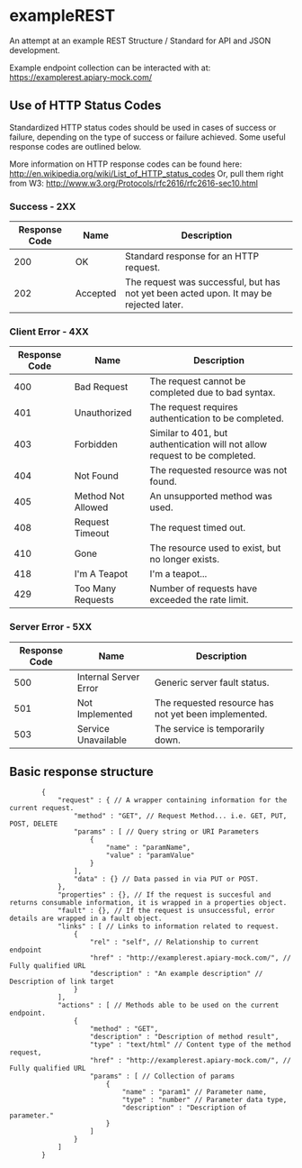 exampleREST
===========

An attempt at an example REST Structure / Standard for API and JSON development.

Example endpoint collection can be interacted with at: https://examplerest.apiary-mock.com/

## Use of HTTP Status Codes

Standardized HTTP status codes should be used in cases of success or failure, depending on the type of success or failure achieved. Some useful response codes are outlined below.

More information on HTTP response codes can be found here: http://en.wikipedia.org/wiki/List_of_HTTP_status_codes
Or, pull them right from W3: http://www.w3.org/Protocols/rfc2616/rfc2616-sec10.html

### Success - 2XX

|Response Code|Name|Description|
|-------------|----|-----------|
|200|OK|Standard response for an HTTP request.|
|202|Accepted|The request was successful, but has not yet been acted upon. It may be rejected later.|

### Client Error - 4XX

|Response Code|Name|Description|
|-------------|----|-----------|
|400|Bad Request|The request cannot be completed due to bad syntax.|
|401|Unauthorized|The request requires authentication to be completed.|
|403|Forbidden|Similar to 401, but authentication will not allow request to be completed.|
|404|Not Found|The requested resource was not found.|
|405|Method Not Allowed|An unsupported method was used.|
|408|Request Timeout|The request timed out.|
|410|Gone|The resource used to exist, but no longer exists.|
|418|I'm A Teapot|I'm a teapot...|
|429|Too Many Requests|Number of requests have exceeded the rate limit.|

### Server Error - 5XX

|Response Code|Name|Description|
|-------------|----|-----------|
|500|Internal Server Error|Generic server fault status.|
|501|Not Implemented|The requested resource has not yet been implemented.|
|503|Service Unavailable|The service is temporarily down.|

## Basic response structure

            {
                "request" : { // A wrapper containing information for the current request.
                    "method" : "GET", // Request Method... i.e. GET, PUT, POST, DELETE
                    "params" : [ // Query string or URI Parameters
                        {
                            "name" : "paramName",
                            "value" : "paramValue"
                        }
                    ],
                    "data" : {} // Data passed in via PUT or POST.
                },
                "properties" : {}, // If the request is succesful and returns consumable information, it is wrapped in a properties object.
                "fault" : {}, // If the request is unsuccessful, error details are wrapped in a fault object.
                "links" : [ // Links to information related to request.
                    {
                        "rel" : "self", // Relationship to current endpoint
                        "href" : "http://examplerest.apiary-mock.com/", // Fully qualified URL
                        "description" : "An example description" // Description of link target
                    }
                ],
                "actions" : [ // Methods able to be used on the current endpoint.
                    {
                        "method" : "GET",
                        "description" : "Description of method result",
                        "type" : "text/html" // Content type of the method request,
                        "href" : "http://examplerest.apiary-mock.com/", // Fully qualified URL
                        "params" : [ // Collection of params
                            {
                                "name" : "param1" // Parameter name,
                                "type" : "number" // Parameter data type,
                                "description" : "Description of parameter."
                            }
                        ]
                    }
                ]
            }
